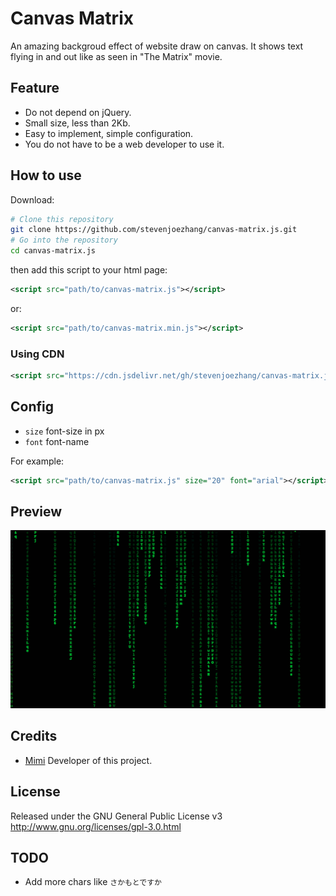 # Canvas Matrix

An amazing backgroud effect of website draw on canvas. It shows text flying in and out like as seen in "The Matrix" movie.

## Feature
- Do not depend on jQuery.
- Small size, less than 2Kb.
- Easy to implement, simple configuration.
- You do not have to be a web developer to use it.

## How to use
Download:
```bash
# Clone this repository
git clone https://github.com/stevenjoezhang/canvas-matrix.js.git
# Go into the repository
cd canvas-matrix.js
```
then add this script to your html page:
```xml
<script src="path/to/canvas-matrix.js"></script>
```
or:
```xml
<script src="path/to/canvas-matrix.min.js"></script>
```

### Using CDN
```xml
<script src="https://cdn.jsdelivr.net/gh/stevenjoezhang/canvas-matrix.js/canvas-matrix.min.js"></script>
```

## Config
- `size` font-size in px
- `font` font-name

For example:
```xml
<script src="path/to/canvas-matrix.js" size="20" font="arial"></script>
```

## Preview
![image](sample.png)

## Credits
* [Mimi](https://zhangshuqiao.org) Developer of this project.

## License
Released under the GNU General Public License v3  
http://www.gnu.org/licenses/gpl-3.0.html

## TODO
- Add more chars like `さかもとですか`
